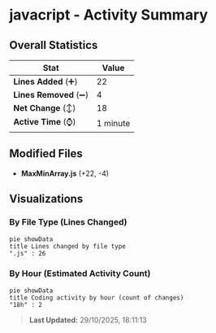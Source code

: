# javacript - Activity Summary 

## Overall Statistics

| Stat                   | Value                                                             |
| ---------------------- | ----------------------------------------------------------------- |
| **Lines Added** (➕)   | 22                                          |
| **Lines Removed** (➖) | 4                                        |
| **Net Change** (↕)    | 18                |
| **Active Time** (⌚)   | 1 minute |


## Modified Files
- **MaxMinArray.js** (+22, -4)

## Visualizations

### By File Type (Lines Changed)

```mermaid
pie showData
title Lines changed by file type
".js" : 26
```

### By Hour (Estimated Activity Count)

```mermaid
pie showData
title Coding activity by hour (count of changes)
"18h" : 2
```


> **Last Updated:** 29/10/2025, 18:11:13